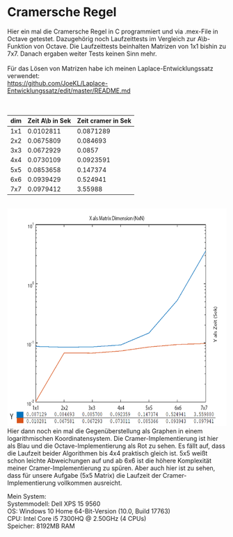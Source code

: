 # Cramersche Regel
Hier ein mal die Cramersche Regel in C programmiert und via .mex-File in Octave getestet. Dazugehörig noch Laufzeittests im Vergleich zur A\b-Funktion von Octave. Die Laufzeittests beinhalten Matrizen von 1x1 bishin zu 7x7. Danach ergaben weiter Tests keinen Sinn mehr.
<br>
<br>
Für das Lösen von Matrizen habe ich meinen Laplace-Entwicklungssatz verwendet:<br>
https://github.com/JoeKL/Laplace-Entwicklungssatz/edit/master/README.md<br>
<br>
<br>

| dim | Zeit A\b in Sek|Zeit cramer in Sek|
|-----|----------------|------------------|
| 1x1 |       0.0102811|         0.0871289|
| 2x2 |       0.0675809|          0.084693|
| 3x3 |       0.0672929|            0.0857|
| 4x4 |       0.0730109|         0.0923591|
| 5x5 |       0.0853658|          0.147374|
| 6x6 |       0.0939429|          0.524941|
| 7x7 |       0.0979412|           3.55988|

<br>
<img src="https://github.com/JoeKL/Cramersche-Regel/blob/master/cramer/gg%C3%83%C2%BC.png" height="500"> <br>
Hier dann noch ein mal die Gegenüberstellung als Graphen in einem logarithmischen Koordinatensystem. Die Cramer-Implementierung ist hier als Blau und die Octave-Implementierung als Rot zu sehen. Es fällt auf, dass die Laufzeit beider Algorithmen bis 4x4 praktisch gleich ist. 5x5 weißt schon leichte Abweichungen auf und ab 6x6 ist die höhere Komplexität meiner Cramer-Implementierung zu spüren.
Aber auch hier ist zu sehen, dass für unsere Aufgabe (5x5 Matrix) die Laufzeit der Cramer-Implementierung vollkommen ausreicht.
 
<br>

Mein System:<br>
  Systemmodell: Dell XPS 15 9560<br>
  OS: Windows 10 Home 64-Bit-Version (10.0, Build 17763)<br>
  CPU: Intel Core i5 7300HQ @ 2.50GHz (4 CPUs)<br>
  Speicher: 8192MB RAM
